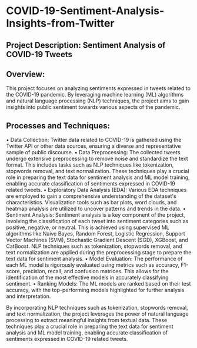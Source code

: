 # COVID-19-Sentiment-Analysis-Insights-from-Twitter

## Project Description: Sentiment Analysis of COVID-19 Tweets

## Overview:
This project focuses on analyzing sentiments expressed in tweets related to the COVID-19 pandemic. By leveraging machine learning (ML) algorithms and natural language processing (NLP) techniques, the project aims to gain insights into public sentiment towards various aspects of the pandemic.

## Processes and Techniques:
•	Data Collection: Twitter data related to COVID-19 is gathered using the Twitter API or other data sources, ensuring a diverse and representative sample of public discourse.
•	Data Preprocessing: The collected tweets undergo extensive preprocessing to remove noise and standardize the text format. This includes tasks such as NLP techniques like tokenization, stopwords removal, and text normalization. These techniques play a crucial role in preparing the text data for sentiment analysis and ML model training, enabling accurate classification of sentiments expressed in COVID-19 related tweets.
•	Exploratory Data Analysis (EDA): Various EDA techniques are employed to gain a comprehensive understanding of the dataset's characteristics. Visualization tools such as bar plots, word clouds, and heatmap analysis are utilized to uncover patterns and trends in the data.
•	Sentiment Analysis: Sentiment analysis is a key component of the project, involving the classification of each tweet into sentiment categories such as positive, negative, or neutral. This is achieved using supervised ML algorithms like Naive Bayes, Random Forest, Logistic Regression, Support Vector Machines (SVM), Stochastic Gradient Descent (SGD), XGBoost, and CatBoost. NLP techniques such as tokenization, stopwords removal, and text normalization are applied during the preprocessing stage to prepare the text data for sentiment analysis.
•	Model Evaluation: The performance of each ML model is rigorously evaluated using metrics such as accuracy, F1-score, precision, recall, and confusion matrices. This allows for the identification of the most effective models in accurately classifying sentiment.
•	Ranking Models: The ML models are ranked based on their test accuracy, with the top-performing models highlighted for further analysis and interpretation.

By incorporating NLP techniques such as tokenization, stopwords removal, and text normalization, the project leverages the power of natural language processing to extract meaningful insights from textual data. These techniques play a crucial role in preparing the text data for sentiment analysis and ML model training, enabling accurate classification of sentiments expressed in COVID-19 related tweets.
